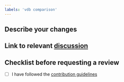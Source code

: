 ```yaml
---
labels: 'vdb comparison'
---
```


## Describe your changes

## Link to relevant [discussion](https://github.com/superlinked/VectorHub/discussions/categories/vdb-comparison)

## Checklist before requesting a review
- [ ] I have followed the [contribution guidelines](https://github.com/superlinked/VectorHub/tree/main/docs/tools/vdb_table)
